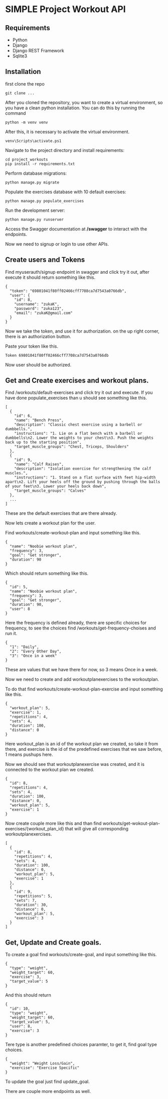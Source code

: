 # SIMPLE Project Workout API

## Requirements

- Python
- Django
- Django REST Framework
- Sqlite3

## Installation

first clone the repo

```
git clone ...
```

After you cloned the repository, you want to create a virtual environment, so you have a clean python installation.
You can do this by running the command

```
python -m venv venv
```

After this, it is necessary to activate the virtual environment.

```
venv\Scripts\activate.ps1
```

Navigate to the project directory and install requirements:

```
cd project_workouts
pip install -r requirements.txt
```

Perform database migrations:

```
python manage.py migrate
```

Populate the exercises database with 10 default exercises:

```
python manage.py populate_exercises
```

Run the development server:

```
python manage.py runserver
```

Access the Swagger documentation at **/swagger** to interact with the endpoints.

Now we need to signup or login to use other APIs.

## Create users and Tokens

Find myuserauth/signup endpoint in swagger and click try it out, after execute it should return something like this.

```
{
  "token": "69801041f80ff02466cff7708ca7d7543a0766db",
  "user": {
    "id": 8,
    "username": "zukaK",
    "password": "zuka123",
    "email": "zukaK@gmail.com"
  }
}
```

Now we take the token, and use it for authorization. on the up right corner, there is an authorization button.

Paste your token like this.

```
Token 69801041f80ff02466cff7708ca7d7543a0766db
```

Now user should be authorized.

## Get and Create exercises and workout plans.

Find /workouts/default-exercises and click try it out and execute.
If you have done populate_exercises than u should see something like this.

```
[
  {
    "id": 6,
    "name": "Bench Press",
    "description": "Classic chest exercise using a barbell or dumbbells.",
    "instructions": "1. Lie on a flat bench with a barbell or dumbbells\n2. Lower the weights to your chest\n3. Push the weights back up to the starting position",
    "target_muscle_groups": "Chest, Triceps, Shoulders"
  },
  {
    "id": 9,
    "name": "Calf Raises",
    "description": "Isolation exercise for strengthening the calf muscles.",
    "instructions": "1. Stand on a flat surface with feet hip-width apart\n2. Lift your heels off the ground by pushing through the balls of your feet\n3. Lower your heels back down",
    "target_muscle_groups": "Calves"
  },
  ...
]
```

These are the default exercises that are there already.

Now lets create a workout plan for the user.

Find workouts/create-workout-plan and input something like this.

```
{
  "name": "Noobie workout plan",
  "frequency": 3,
  "goal": "Get stronger",
  "duration": 90
}
```

Which should return something like this.

```
{
  "id": 5,
  "name": "Noobie workout plan",
  "frequency": 3,
  "goal": "Get stronger",
  "duration": 90,
  "user": 8
}
```

Here the frequency is defined already, there are specific choices for frequency, to see the choices find /workouts/get-frequency-choises
and run it.

```
{
  "1": "Daily",
  "2": "Every Other Day",
  "3": "Once in a week"
}
```

These are values that we have there for now, so 3 means Once in a week.

Now we need to create and add workoutplanexercises to the workoutplan.

To do that find workouts/create-workout-plan-exercise and input something like this.

```
{
  "workout_plan": 5,
  "exercise": 1,
  "repetitions": 4,
  "sets": 4,
  "duration": 100,
  "distance": 0
}
```

Here workout_plan is an id of the workout plan we created, so take it from there, and exercise is the id of the predefined exercises
that we saw before, 1 means pushups here.

Now we should see that workoutplanexercise was created, and it is connected to the workout plan we created.

```
{
  "id": 8,
  "repetitions": 4,
  "sets": 4,
  "duration": 100,
  "distance": 0,
  "workout_plan": 5,
  "exercise": 1
}
```

Now create couple more like this and than find workouts/get-wokout-plan-exercises/{workout_plan_id} that will give all corresponding workoutplanexercises.

```
[
  {
    "id": 8,
    "repetitions": 4,
    "sets": 4,
    "duration": 100,
    "distance": 0,
    "workout_plan": 5,
    "exercise": 1
  },
  {
    "id": 9,
    "repetitions": 5,
    "sets": 7,
    "duration": 30,
    "distance": 0,
    "workout_plan": 5,
    "exercise": 3
  }
]
```

## Get, Update and Create goals.

To create a goal find workouts/create-goal, and input something like this.

```
{
  "type": "weight",
  "weight_target": 60,
  "exercise": 3,
  "target_value": 5
}
```

And this should return

```
{
  "id": 10,
  "type": "weight",
  "weight_target": 60,
  "target_value": 5,
  "user": 8,
  "exercise": 3
}
```

Tere type is another predefined choices paramter, to get it, find goal type choices.

```
{
  "weight": "Weight Loss/Gain",
  "exercise": "Exercise Specific"
}
```

To update the goal just find update_goal.

There are couple more endpoints as well.
